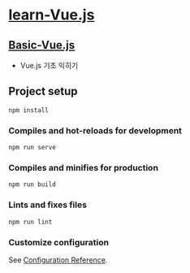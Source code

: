 # [learn-Vue.js](https://github.com/ymiru0324/learn-Vue.js)
## [Basic-Vue.js](https://github.com/ymiru0324/learn-Vue.js/tree/main/Basic-Vue.js)
* Vue.js 기초 익히기

## Project setup
```
npm install
```

### Compiles and hot-reloads for development
```
npm run serve
```

### Compiles and minifies for production
```
npm run build
```

### Lints and fixes files
```
npm run lint
```

### Customize configuration
See [Configuration Reference](https://cli.vuejs.org/config/).

